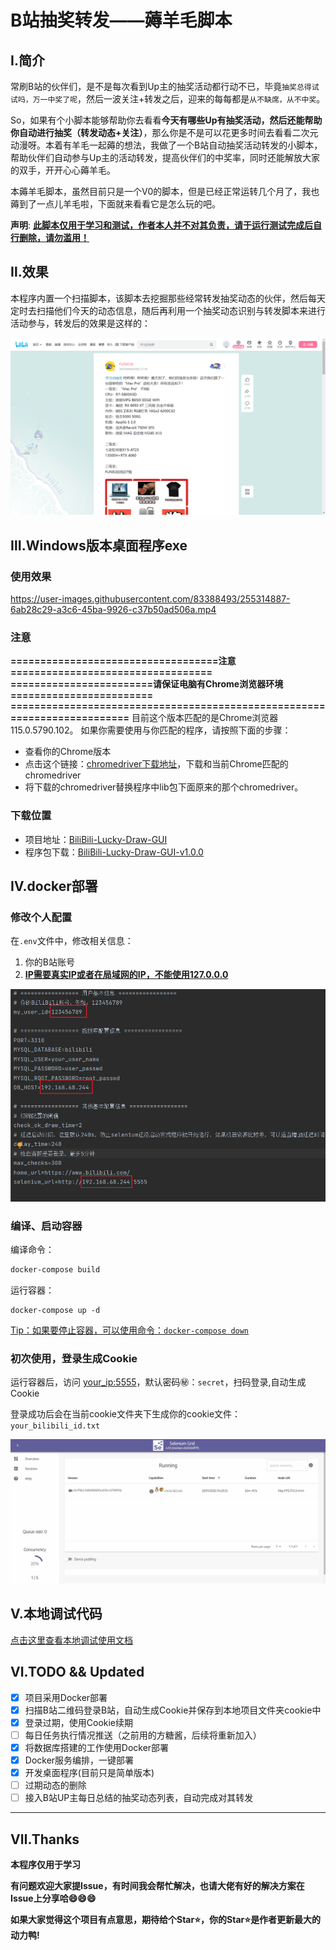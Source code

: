 # B站抽奖转发——薅羊毛脚本

## Ⅰ.简介

常刷B站的伙伴们，是不是每次看到Up主的抽奖活动都行动不已，毕竟`抽奖总得试试吗，万一中奖了呢`，然后一波关注+转发之后，迎来的每每都是`从不缺席，从不中奖`。

So，如果有个小脚本能够帮助你去看看**今天有哪些Up有抽奖活动，然后还能帮助你自动进行抽奖（转发动态+关注）**，那么你是不是可以花更多时间去看看二次元动漫呀。本着有羊毛一起薅的想法，我做了一个B站自动抽奖活动转发的小脚本，帮助伙伴们自动参与Up主的活动转发，提高伙伴们的中奖率，同时还能解放大家的双手，开开心心薅羊毛。

本薅羊毛脚本，虽然目前只是一个V0的脚本，但是已经正常运转几个月了，我也薅到了一点儿羊毛啦，下面就来看看它是怎么玩的吧。

**声明**: <u>**此脚本仅用于学习和测试，作者本人并不对其负责，请于运行测试完成后自行删除，请勿滥用！**</u>

## Ⅱ.效果

本程序内置一个扫描脚本，该脚本去挖掘那些经常转发抽奖动态的伙伴，然后每天定时去扫描他们今天的动态信息，随后再利用一个抽奖动态识别与转发脚本来进行活动参与，转发后的效果是这样的：

![image-20230630234051479](img/Readme.assets/image-20230630234051479.png)

## Ⅲ.Windows版本桌面程序exe

### 使用效果

https://user-images.githubusercontent.com/83388493/255314887-6ab28c29-a3c6-45ba-9926-c37b50ad506a.mp4

### 注意
**===================================注意==================================**
**========================请保证电脑有Chrome浏览器环境========================**
**=========================================================================**
目前这个版本匹配的是Chrome浏览器115.0.5790.102。
如果你需要使用与你匹配的程序，请按照下面的步骤：

- 查看你的Chrome版本
- 点击这个链接：[chromedriver下载地址](http://chromedriver.storage.googleapis.com/index.html)，下载和当前Chrome匹配的chromedriver
- 将下载的chromedriver替换程序中lib包下面原来的那个chromedriver。

### 下载位置

- 项目地址：[BiliBili-Lucky-Draw-GUI](https://github.com/rongchenlin/BiliBili-Lucky-Draw-GUI)
- 程序包下载：[BiliBili-Lucky-Draw-GUI-v1.0.0](https://github.com/rongchenlin/BiliBili-Lucky-Draw/releases/tag/BiliBili-Lucky-Draw-GUI-v1.0.0)

## Ⅳ.docker部署

### 修改个人配置

在`.env`文件中，修改相关信息：

1. 你的B站账号 
2. **<u>IP需要真实IP或者在局域网的IP，不能使用127.0.0.0</u>**

<img src="img/Readme.assets/image-20230630224722830-16881367056261.png" alt="image-20230630224722830"  />

### 编译、启动容器

编译命令：

```dockerfile
docker-compose build
```

运行容器：

```
docker-compose up -d
```

<u>Tip：如果要停止容器，可以使用命令：`docker-compose down`</u>

### 初次使用，登录生成Cookie

运行容器后，访问 [your_ip:5555]()，默认密码:secret:：`secret`，扫码登录,自动生成Cookie

登录成功后会在当前cookie文件夹下生成你的cookie文件：`your_bilibili_id.txt`

<img src="img/Readme.assets/funtion-16874096887972.gif" alt="funtion" style="zoom: 80%;" />

## Ⅴ.本地调试代码

[点击这里查看本地调试使用文档](Other.md#debug)

## Ⅵ.TODO && Updated

- [x] 项目采用Docker部署
- [x] 扫描B站二维码登录B站，自动生成Cookie并保存到本地项目文件夹cookie中
- [x] 登录过期，使用Cookie续期
- [ ] 每日任务执行情况推送（之前用的方糖酱，后续将重新加入）
- [x] 将数据库搭建的工作使用Docker部署
- [x] Docker服务编排，一键部署
- [x] 开发桌面程序(目前只是简单版本)
- [ ] 过期动态的删除
- [ ] 接入B站UP主每日总结的抽奖动态列表，自动完成对其转发

---

## Ⅶ.Thanks

**本程序仅用于学习**

**有问题欢迎大家提Issue，有时间我会帮忙解决，也请大佬有好的解决方案在Issue上分享哈:smile::smile::smile:**

**如果大家觉得这个项目有点意思，期待给个Star:star:，你的Star:star:是作者更新最大的动力鸭!**

